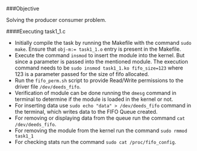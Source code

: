 ###Objective

Solving the producer consumer problem.


####Executing task1_1.c

* Initially compile the task by running the Makefile with the command `sudo make`. Ensure that `obj-m:= task1_1.o` entry is present in the Makefile.
* Execute the command `insmod` to insert the module into the kernel. But since a parameter is passed into the mentioned module. The execution command needs to be `sudo insmod task1_1.ko fifo_size=123` where 123 is a parameter passed for the size of fifo allocated.
* Run the `fifo_perm.sh` script to provide Read/Write permissions to the driver file `/dev/deeds_fifo`. 
* Verification of module can be done running the `dmesg` command in terminal to determine if the module is loaded in the kernel or not.
* For inserting data use `sudo echo "data" > /dev/deeds_fifo` command in the terminal, which writes data to the FIFO Queue created.
* For removing or displaying data from the queue run the command `cat /dev/deeds_fifo`.
* For removing the module from the kernel run the command `sudo rmmod task1_1`
* For checking stats run the command `sudo cat /proc/fifo_config`.

